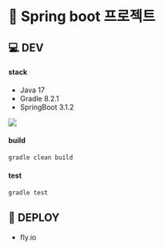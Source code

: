 # 🚢 Spring boot 프로젝트




## 💻 DEV
#### stack
- Java 17
- Gradle 8.2.1
- SpringBoot 3.1.2
 <img src="https://img.shields.io/badge/springboot-6DB33F?style=for-the-badge&logo=springboot&logoColor=white">

#### build
```bash
gradle clean build
```

#### test
```bash
gradle test
```


## 📢 DEPLOY
- fly.io

